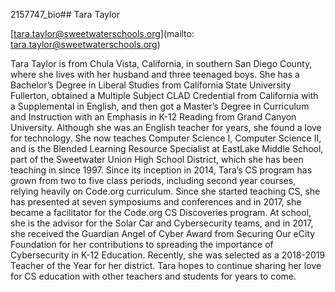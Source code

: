 2157747_bio## Tara Taylor

[tara.taylor@sweetwaterschools.org](mailto: tara.taylor@sweetwaterschools.org)

Tara Taylor is from Chula Vista, California, in southern San Diego County, where she lives with her husband and three teenaged boys. She has a Bachelor’s Degree in Liberal Studies from California State University Fullerton, obtained a Multiple Subject CLAD Credential from California with a Supplemental in English, and then got a Master’s Degree in Curriculum and Instruction with an Emphasis in K-12 Reading from Grand Canyon University. Although she was an English teacher for years, she found a love for technology. She now teaches Computer Science I, Computer Science II, and is the Blended Learning Resource Specialist at EastLake Middle School, part of the Sweetwater Union High School District, which she has been teaching in since 1997.  Since its inception in 2014, Tara’s CS program has grown from two to five class periods, including second year courses, relying heavily on Code.org curriculum. Since she started teaching CS, she has presented at seven symposiums and conferences and in 2017, she became a facilitator for the Code.org CS Discoveries program. At school, she is the advisor for the Solar Car and Cybersecurity teams, and in 2017, she received the Guardian Angel of Cyber Award from Securing Our eCity Foundation for her contributions to spreading the importance of Cybersecurity in K-12 Education. Recently, she was selected as a 2018-2019 Teacher of the Year for her district. Tara hopes to continue sharing her love for CS education with other teachers and students for years to come.
